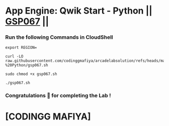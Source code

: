 # App Engine: Qwik Start - Python || [GSP067](https://www.cloudskillsboost.google/focuses/1014?parent=catalog) ||

### Run the following Commands in CloudShell

```
export REGION=
```
```
curl -LO raw.githubusercontent.com/codinggmafiya/arcadelabsolution/refs/heads/main/App%20Engine%20Qwik%20Start%20-%20Python/gsp067.sh

sudo chmod +x gsp067.sh

./gsp067.sh
```

### Congratulations 🎉 for completing the Lab !

# [CODINGG MAFIYA]
